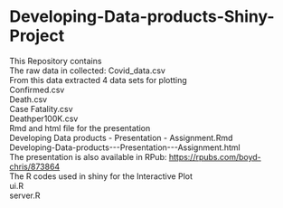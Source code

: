 # Developing-Data-products-Shiny-Project
This Repository contains  
The raw data in collected: Covid_data.csv  
From this data extracted 4 data sets for plotting  
  Confirmed.csv  
  Death.csv  
  Case Fatality.csv  
  Deathper100K.csv  
Rmd and html file for the presentation  
  Developing Data products - Presentation - Assignment.Rmd  
  Developing-Data-products---Presentation---Assignment.html  
The presentation is also available in RPub: https://rpubs.com/boyd-chris/873864  
The R codes used in shiny for the Interactive Plot  
  ui.R  
  server.R  
